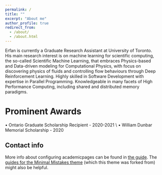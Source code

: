 ```yaml
---
permalink: /
title: ""
excerpt: "About me"
author_profile: true
redirect_from: 
  - /about/
  - /about.html
---
```


Erfan is currently a Graduate Research Assistant at University of Toronto. His main research interest is on machine learning for scientific computing, the so-called Scientific Machine Learning, that embraces Physics-based and Data-driven modeling for Computational Physics, with focus on discovering physics of fluids and controlling flow behaviours through Deep Reinforcement Learning. Highly skilled in Software Development with expertise in Parallel Programming. Knowledgeable in many facets of High Performance Computing, including shared and distributed memory paradigms.

Prominent Awards
======
• Ontario Graduate Scholarship Recipient - 2020-2021 \\
• William Dunbar Memorial Scholarship - 2020

Contact info
------
More info about configuring academicpages can be found in [the guide](https://academicpages.github.io/markdown/). The [guides for the Minimal Mistakes theme](https://mmistakes.github.io/minimal-mistakes/docs/configuration/) (which this theme was forked from) might also be helpful.
